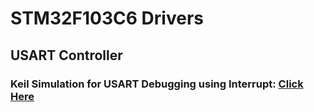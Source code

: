 # STM32F103C6 Drivers
## USART Controller
### Keil Simulation for USART Debugging using Interrupt: [Click Here](https://drive.google.com/file/d/1ZKL2Gp1YDfRViNIituZW-uP7HQ6MCYxZ/view)
